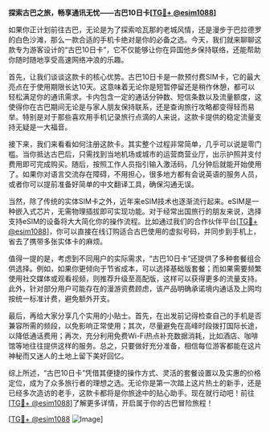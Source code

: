 **探索古巴之旅，畅享通讯无忧——古巴10日卡[[TG💪+ @esim1088](https://t.me/s/esim1088)]**

如果你正计划前往古巴，无论是为了探索哈瓦那的老城风情，还是漫步于巴拉德罗的白色沙滩，那么一款合适的手机卡绝对是你的必备之选。今天，我们就来聊聊这款专为游客设计的“古巴10日卡”，它不仅能够让你在异国他乡保持联络，还能帮助你随时随地享受高速网络冲浪的乐趣。

首先，让我们谈谈这款卡的核心优势。古巴10日卡是一款预付费SIM卡，它的最大亮点在于使用期限长达10天。这意味着无论你是短暂停留还是稍作休憩，都可以轻松满足你的通讯需求。卡内包含一定的通话分钟数、短信条数以及流量额度，这使得你在古巴期间无论是与家人朋友保持联系，还是查询旅行攻略都变得轻而易举。特别是对于那些喜欢用手机记录旅行点滴的人来说，这款卡提供的稳定流量支持无疑是一大福音。

接下来，我们来看看如何注册这款卡。其实整个过程非常简单，几乎可以说是零门槛。当你抵达古巴后，只需找到当地机场或城市的运营商营业厅，出示护照并支付费用即可完成购买。随后，按照工作人员指引输入激活码，几分钟后就能开始使用了。如果你对语言交流存在障碍，不用担心，很多地方都有会说英语的服务人员，或者你可以提前准备好简单的中文翻译工具，确保沟通无误。

当然，除了传统的实体SIM卡之外，近年来eSIM技术也逐渐流行起来。eSIM是一种嵌入式芯片，无需物理插拔即可实现功能。对于经常出国旅行的朋友来说，选择支持eSIM的设备将大大简化你的操作流程。比如通过我们的合作伙伴平台[[TG💪+ @esim1088](https://t.me/s/esim1088)]，你可以直接在线订购适合古巴使用的虚拟号码，并同步到手机上，省去了携带多张实体卡的麻烦。

值得一提的是，考虑到不同用户的实际需求，“古巴10日卡”还提供了多种套餐组合供选择。例如，如果你更倾向于节省成本，可以选择基础版套餐；而如果需要频繁使用社交媒体或观看视频，则推荐升级至高配版，这样可以获得更多的流量支持。此外，针对部分用户可能存在的漫游资费顾虑，该产品明确承诺境内通话及上网均按统一标准计费，避免额外开支。

最后，再给大家分享几个实用的小贴士。首先，在出发前记得检查自己的手机是否兼容所需的频段，以免影响正常使用；其次，尽量避免在高峰时段拨打国际长途，以降低通话费用；再次，充分利用免费Wi-Fi热点补充数据消耗，比如酒店、咖啡馆等地往往提供这样的服务。总之，只要做好充分准备，相信每位游客都能在这片神秘而又迷人的土地上留下美好回忆。

综上所述，“古巴10日卡”凭借其便捷的操作方式、灵活的套餐设置以及实惠的价格定位，成为了众多旅行者的理想之选。无论你是第一次踏上这片热土的新手，还是已经多次造访的老手，这款卡都将是你旅途中的贴心助手。现在就行动吧！前往[[TG💪+ @esim1088](https://t.me/s/esim1088)]了解更多详情，开启属于你的古巴冒险旅程！

[[TG💪+ @esim1088](https://t.me/s/esim1088) ![Image](https://i.postimg.cc/4NQfJmqS/Snipaste-2025-05-13-00-14-12.png)]